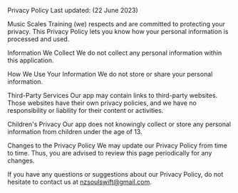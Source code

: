 
Privacy Policy
Last updated: (22 June 2023)

Music Scales Training (we) respects and are committed to protecting your privacy. This Privacy Policy lets you know how your personal information is processed and used.

Information We Collect
We do not collect any personal information within this application.

How We Use Your Information
We do not store or share your personal information.

Third-Party Services
Our app may contain links to third-party websites. Those websites have their own privacy policies, and we have no responsibility or liability for their content or activities.

Children's Privacy
Our app does not knowingly collect or store any personal information from children under the age of 13.

Changes to the Privacy Policy
We may update our Privacy Policy from time to time. Thus, you are advised to review this page periodically for any changes.

If you have any questions or suggestions about our Privacy Policy, do not hesitate to contact us at nzsoulswift@gmail.com.
